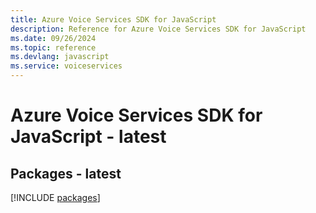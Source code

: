 ```yaml
---
title: Azure Voice Services SDK for JavaScript
description: Reference for Azure Voice Services SDK for JavaScript
ms.date: 09/26/2024
ms.topic: reference
ms.devlang: javascript
ms.service: voiceservices
---
```

# Azure Voice Services SDK for JavaScript - latest
## Packages - latest
[!INCLUDE [packages](voice-services-index.md)]